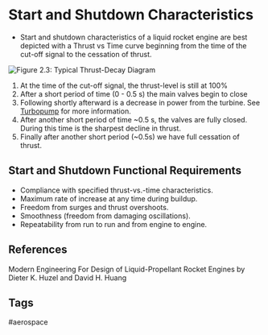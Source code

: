 # Start and Shutdown Characteristics 

* Start and shutdown characteristics of a liquid rocket engine are best depicted with a Thrust vs Time curve beginning from the time of the cut-off signal to the cessation of thrust.  

![Figure 2.3: Typical Thrust-Decay Diagram]($USERDIR/Zettelkasten/Pictures/Fig5p3-1)  

1. At the time of the cut-off signal, the thrust-level is still at 100%  
2. After a short period of time (0 - 0.5 s) the main valves begin to close 
3. Following shortly afterward is a decrease in power from the turbine. See [Turbopump](./202201100451) for more information.
4. After another short period of time ~0.5 s, the valves are fully closed. During this time is the sharpest decline in thrust.
5. Finally after another short period (~0.5s) we have full cessation of thrust.

## Start and Shutdown Functional Requirements
* Compliance with specified thrust-vs.-time characteristics.  
* Maximum rate of increase at any time during buildup.  
* Freedom from surges and thrust overshoots.  
* Smoothness (freedom from damaging oscillations).  
* Repeatability from run to run and from engine to engine.

## References
Modern Engineering For Design of Liquid-Propellant Rocket Engines by Dieter K. Huzel and David H. Huang

## Tags
#aerospace
